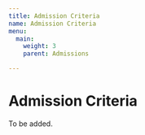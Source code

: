 ```yaml
---
title: Admission Criteria
name: Admission Criteria
menu:
  main:
    weight: 3
    parent: Admissions

---
```

# Admission Criteria

To be added.